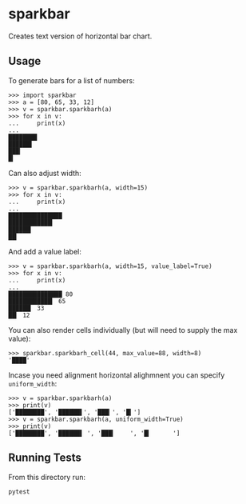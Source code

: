 # sparkbar

Creates text version of horizontal bar chart.

## Usage

To generate bars for a list of numbers:

```
>>> import sparkbar
>>> a = [80, 65, 33, 12]
>>> v = sparkbar.sparkbarh(a)
>>> for x in v:
...     print(x)
...
████████
██████▌
███▎
█▎
```

Can also adjust width:

```
>>> v = sparkbar.sparkbarh(a, width=15)
>>> for x in v:
...     print(x)
...
███████████████
████████████▎
██████▎
██▎
```

And add a value label:

```
>>> v = sparkbar.sparkbarh(a, width=15, value_label=True)
>>> for x in v:
...     print(x)
...
███████████████ 80
████████████▎ 65
██████▎ 33
██▎ 12
```

You can also render cells individually (but will need to supply the max value):

```
>>> sparkbar.sparkbarh_cell(44, max_value=88, width=8)
'████'
```

Incase you need alignment horizontal alighmnent you can specify `uniform_width`:

```
>>> v = sparkbar.sparkbarh(a)
>>> print(v)
['████████', '██████▌', '███▎', '█▎']
>>> v = sparkbar.sparkbarh(a, uniform_width=True)
>>> print(v)
['████████', '██████▌ ', '███▎    ', '█▎      ']
```

## Running Tests

From this directory run:
```
pytest
```